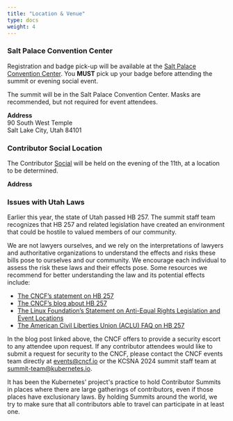 ```yaml
---
title: "Location & Venue"
type: docs
weight: 4
---
```



### Salt Palace Convention Center

Registration and badge pick-up will be available at the
<a href="https://www.visitsaltlake.com/salt-palace-convention-center/" rel="noopener noreferrer" target="_blank">Salt Palace Convention Center</a>.
You **MUST** pick up your badge before attending the summit or evening social event.

The summit will be in the Salt Palace Convention Center. Masks are recommended, but not required for event attendees.  

**Address**<br>
90 South West Temple <br/>
Salt Lake City, Utah 84101 <br/>

### Contributor Social Location

The Contributor [Social] will be held on the evening of the 11th, at a location to be determined.

**Address**<br>

[Social]: /events/2024/kcsna/social/

### Issues with Utah Laws

Earlier this year, the state of Utah passed HB 257. The summit staff team recognizes that HB 257 and related legislation have created an environment that could be hostile to valued members of our community.

We are not lawyers ourselves, and we rely on the interpretations of lawyers and authoritative organizations to understand the effects and risks these bills pose to ourselves and our community. We encourage each individual to assess the risk these laws and their effects pose. Some resources we recommend for better understanding the law and its potential effects include:

* [The CNCF’s statement on HB 257](https://events.linuxfoundation.org/kubecon-cloudnativecon-north-america/attend/diversity-inclusion/#utah-bathroom-bill-statement) 
* [The CNCF’s blog about HB 257](https://www.cncf.io/blog/2024/05/08/kubecon-cloudnativecon-north-america-2024-and-utahs-bathroom-bill/) 
* [The Linux Foundation’s Statement on Anti-Equal Rights Legislation and Event Locations](https://events.linuxfoundation.org/2024/01/30/statement-on-anti-equal-rights-legislation-event-locations/?__hstc=60185074.88413ffd05b1493d527be94560225875.1656622730007.1717608762021.1717625254193.85&__hssc=60185074.2.1717625254193&__hsfp=2125272464) 
* [The American Civil Liberties Union (ACLU) FAQ on HB 257](https://www.acluutah.org/en/know-your-rights/faqs-hb-257) 

In the blog post linked above, the CNCF offers to provide a security escort to any attendee upon request. If any contributor attendees would like to submit a request for security to the CNCF, please contact the CNCF events team directly at events@cncf.io or the KCSNA 2024 summit staff team at summit-team@kubernetes.io.

It has been the Kubernetes' project's practice to hold Contributor Summits in places where there are large gatherings of contributors, even if those places have exclusionary laws.  By holding Summits around the world, we try to make sure that all contributors able to travel can participate in at least one.
